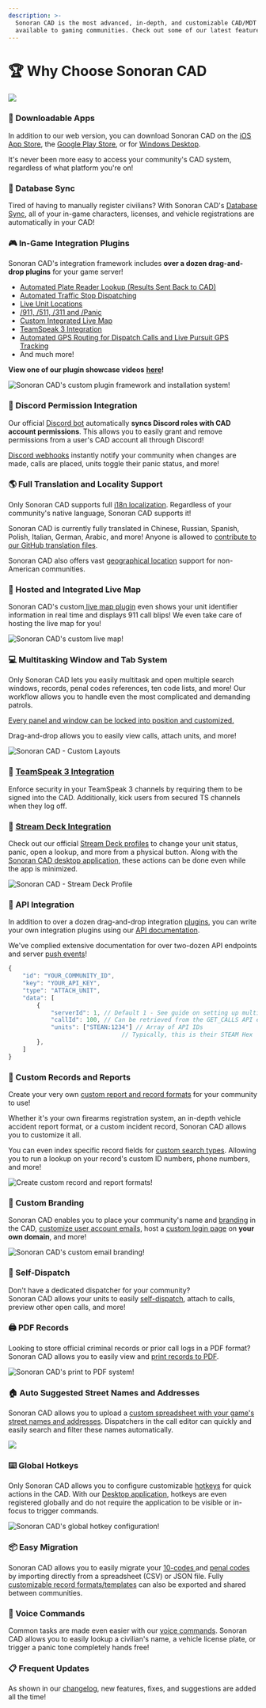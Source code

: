 ```yaml
---
description: >-
  Sonoran CAD is the most advanced, in-depth, and customizable CAD/MDT software
  available to gaming communities. Check out some of our latest features below!
---
```


# 🏆 Why Choose Sonoran CAD

![](../.gitbook/assets/layout_3_11.gif)

### 📱 Downloadable Apps

In addition to our web version, you can download Sonoran CAD on the [iOS App Store](https://apps.apple.com/us/app/sonoran-cad/id1496539456), the [Google Play Store](https://play.google.com/store/apps/details?id=sonorancadmdt.app&hl=en_US), or for [Windows Desktop](https://github.com/SonoranBrian/sc2_quasar/releases/latest/download/Sonoran-CAD-Setup.exe).  
  
It's never been more easy to access your community's CAD system, regardless of what platform you're on!

### 💾 Database Sync

Tired of having to manually register civilians? With Sonoran CAD's [Database Sync](../integration-plugins/database-sync-and-merge/), all of your in-game characters, licenses, and vehicle registrations are automatically in your CAD!

### 🎮 In-Game Integration Plugins

Sonoran CAD's integration framework includes **over a dozen drag-and-drop plugins** for your game server!

* [Automated Plate Reader Lookup \(Results Sent Back to CAD\)](../integration-plugins/integration-plugins/available-plugins/wraithv2.md)
* [Automated Traffic Stop Dispatching](../integration-plugins/integration-plugins/available-plugins/traffic-stop.md)
* [Live Unit Locations](../integration-plugins/integration-plugins/available-plugins/locations.md)
* [/911, /511, /311 and /Panic](../integration-plugins/integration-plugins/available-plugins/call-commands.md)
* [Custom Integrated Live Map](../integration-plugins/integration-plugins/available-plugins/live-map/)
* [TeamSpeak 3 Integration](../integration-plugins/integration-plugins/available-plugins/teamspeak-3.md)
* [Automated GPS Routing for Dispatch Calls and Live Pursuit GPS Tracking](../integration-plugins/integration-plugins/available-plugins/dispatch-notify.md)
* And much more!

**View one of our plugin showcase videos** [**here**](https://www.youtube.com/watch?v=pfE3HdCF20o)**!**

![Sonoran CAD&apos;s custom plugin framework and installation system!](../.gitbook/assets/image%20%2849%29.png)

### 💬 Discord Permission Integration <a id="discord-permission-integration"></a>

Our official [Discord bot](https://app.gitbook.com/@sonoran/s/sonoran-software/~/drafts/-Maqgxy_VS4uxPXm0a98/integration-plugins/discord-bot) automatically **syncs Discord roles with CAD account permissions**. This allows you to easily grant and remove permissions from a user's CAD account all through Discord!‌

​[Discord webhooks](https://app.gitbook.com/@sonoran/s/sonoran-software/~/drafts/-Maqgxy_VS4uxPXm0a98/integration-plugins/discord-webhooks) instantly notify your community when changes are made, calls are placed, units toggle their panic status, and more!

### 🌎 Full Translation and Locality Support

Only Sonoran CAD supports full [i18n localization](../sonoran-cad/translation-support.md). Regardless of your community's native language, Sonoran CAD supports it!  
  
Sonoran CAD is currently fully translated in Chinese, Russian, Spanish, Polish, Italian, German, Arabic, and more! Anyone is allowed to [contribute to our GitHub translation files](../sonoran-cad/translation-support.md).

Sonoran CAD also offers vast [geographical location](../tutorials/customization/geographical-settings.md) support for non-American communities.

### 📍 Hosted and Integrated Live Map

Sonoran CAD's custom[ live map plugin](../integration-plugins/integration-plugins/available-plugins/live-map/) even shows your unit identifier information in real time and displays 911 call blips! We even take care of hosting the live map for you!

![Sonoran CAD&apos;s custom live map!](../.gitbook/assets/live_map.png)

### 💻 Multitasking Window and Tab System

Only Sonoran CAD lets you easily multitask and open multiple search windows, records, penal codes references, ten code lists, and more! Our workflow allows you to handle even the most complicated and demanding patrols.

[Every panel and window can be locked into position and customized.](../tutorials/customization/customizing-your-layout.md)

Drag-and-drop allows you to easily view calls, attach units, and more!

![Sonoran CAD - Custom Layouts](../.gitbook/assets/3_10_features%20%281%29.gif)

### 🎤 [TeamSpeak 3 Integration](../integration-plugins/integration-plugins/available-plugins/teamspeak-3.md)

Enforce security in your TeamSpeak 3 channels by requiring them to be signed into the CAD. Additionally, kick users from secured TS channels when they log off.

### 🔢 [Stream Deck Integration](../integration-plugins/stream-deck-integration.md)

Check out our official [Stream Deck profiles](../integration-plugins/stream-deck-integration.md) to change your unit status, panic, open a lookup, and more from a physical button. Along with the [Sonoran CAD desktop application](../downloads/), these actions can be done even while the app is minimized.

![Sonoran CAD - Stream Deck Profile](../.gitbook/assets/image%20%28176%29.png)

### 📖 API Integration

In addition to over a dozen drag-and-drop integration [plugins](../integration-plugins/integration-plugins/), you can write your own integration plugins using our [API documentation](../sonoran-cad/api-integration/).

We've complied extensive documentation for over two-dozen API endpoints and server [push events](../sonoran-cad/api-integration/push-events/)!

```javascript
{
    "id": "YOUR_COMMUNITY_ID",
    "key": "YOUR_API_KEY",
    "type": "ATTACH_UNIT",
    "data": [
        {
            "serverId": 1, // Default 1 - See guide on setting up multiple servers
            "callId": 100, // Can be retrieved from the GET_CALLS API endpoint
            "units": ["STEAN:1234"] // Array of API IDs
                                // Typically, this is their STEAM Hex
        },
    ]
}
```

### 📝 Custom Records and Reports

Create your very own [custom report and record formats](../tutorials/customization/creating-custom-record-and-report-types.md) for your community to use!

Whether it's your own firearms registration system, an in-depth vehicle accident report format, or a custom incident record, Sonoran CAD allows you to customize it all.

You can even index specific record fields for [custom search types](../tutorials/customization/custom-search-types.md). Allowing you to run a lookup on your record's custom ID numbers, phone numbers, and more!

![Create custom record and report formats!](../.gitbook/assets/image%20%2844%29.png)

### 📧 Custom Branding

Sonoran CAD enables you to place your community's name and [branding](../tutorials/customization/community-branding-and-info.md) in the CAD, [customize user account emails](../tutorials/customization/custom-emails.md), host a [custom login page](../tutorials/customization/custom-login-page.md) on **your own domain**, and more!

![Sonoran CAD&apos;s custom email branding!](../.gitbook/assets/image%20%2847%29.png)

### 🧍 Self-Dispatch

Don't have a dedicated dispatcher for your community?  
Sonoran CAD allows your units to easily [self-dispatch](../tutorials/dispatching/self-dispatch.md), attach to calls, preview other open calls, and more!

### 🖨️ PDF Records

Looking to store official criminal records or prior call logs in a PDF format? Sonoran CAD allows you to easily view and [print records to PDF](../tutorials/records-management/pdf-records.md).

![Sonoran CAD&apos;s print to PDF system!](../.gitbook/assets/image%20%2845%29.png)

### 🏠 Auto Suggested Street Names and Addresses

Sonoran CAD allows you to upload a [custom spreadsheet with your game's street names and addresses](../tutorials/customization/addresses-and-street-names.md). Dispatchers in the call editor can quickly and easily search and filter these names automatically.

![](../.gitbook/assets/addresses.gif)

### ⌨️ Global Hotkeys

Only Sonoran CAD allows you to configure customizable [hotkeys](../tutorials/other-features/configurable-hotkeys.md) for quick actions in the CAD. With our [Desktop application](../downloads/), hotkeys are even registered globally and do not require the application to be visible or in-focus to trigger commands.

![Sonoran CAD&apos;s global hotkey configuration!](../.gitbook/assets/image%20%2846%29.png)

### 📦 Easy Migration

Sonoran CAD allows you to easily migrate your [10-codes ](../tutorials/customization/10-codes.md#import-10-codes-from-a-spreadsheet-csv)and [penal codes](../tutorials/customization/penal-codes.md#import-from-spreadsheet-csv) by importing directly from a spreadsheet \(CSV\) or JSON file. Fully [customizable record formats/templates](../tutorials/customization/sharing-custom-records.md) can also be exported and shared between communities.

### 🎤 Voice Commands

Common tasks are made even easier with our [voice commands](../tutorials/other-features/voice-commands.md). Sonoran CAD allows you to easily lookup a civilian's name, a vehicle license plate, or trigger a panic tone completely hands free!

### 📋 Frequent Updates

As shown in our [changelog](../roadmap/changelog.md), new features, fixes, and suggestions are added all the time!

